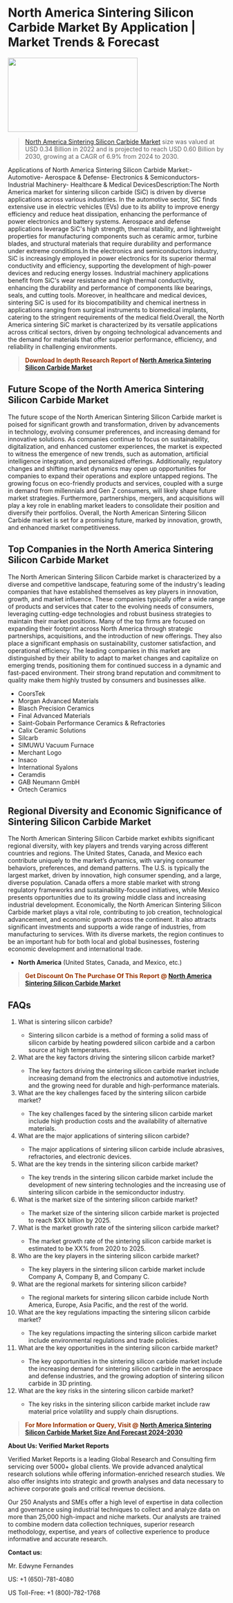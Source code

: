 <p><h1>North America Sintering Silicon Carbide Market By Application | Market Trends & Forecast</h1><p><img class="aligncenter size-medium wp-image-105565" src="https://ffe5etoiles.com/wp-content/uploads/2025/01/MST7-300x171.png" alt="" width="300" height="171" /></p><blockquote><p><a href="https://www.verifiedmarketreports.com/download-sample/?rid=296934&utm_source=Github-NA&utm_medium=365" target="_blank">North America Sintering Silicon Carbide Market</a> size was valued at USD 0.34 Billion in 2022 and is projected to reach USD 0.60 Billion by 2030, growing at a CAGR of 6.9% from 2024 to 2030.</p></blockquote>Applications of North America Sintering Silicon Carbide Market:- Automotive- Aerospace & Defense- Electronics & Semiconductors- Industrial Machinery- Healthcare & Medical DevicesDescription:The North America market for sintering silicon carbide (SiC) is driven by diverse applications across various industries. In the automotive sector, SiC finds extensive use in electric vehicles (EVs) due to its ability to improve energy efficiency and reduce heat dissipation, enhancing the performance of power electronics and battery systems. Aerospace and defense applications leverage SiC's high strength, thermal stability, and lightweight properties for manufacturing components such as ceramic armor, turbine blades, and structural materials that require durability and performance under extreme conditions.In the electronics and semiconductors industry, SiC is increasingly employed in power electronics for its superior thermal conductivity and efficiency, supporting the development of high-power devices and reducing energy losses. Industrial machinery applications benefit from SiC's wear resistance and high thermal conductivity, enhancing the durability and performance of components like bearings, seals, and cutting tools. Moreover, in healthcare and medical devices, sintering SiC is used for its biocompatibility and chemical inertness in applications ranging from surgical instruments to biomedical implants, catering to the stringent requirements of the medical field.Overall, the North America sintering SiC market is characterized by its versatile applications across critical sectors, driven by ongoing technological advancements and the demand for materials that offer superior performance, efficiency, and reliability in challenging environments.</p><blockquote><p><span style="color: #993300;"><strong>Download In depth Research Report of <a href="https://www.verifiedmarketreports.com/download-sample/?rid=296934&utm_source=Github-NA&utm_medium=365">North America Sintering Silicon Carbide Market</a></strong></span></p></blockquote><h2>Future Scope of the North America Sintering Silicon Carbide Market</h2><p>The future scope of the North American Sintering Silicon Carbide market is poised for significant growth and transformation, driven by advancements in technology, evolving consumer preferences, and increasing demand for innovative solutions. As companies continue to focus on sustainability, digitalization, and enhanced customer experiences, the market is expected to witness the emergence of new trends, such as automation, artificial intelligence integration, and personalized offerings. Additionally, regulatory changes and shifting market dynamics may open up opportunities for companies to expand their operations and explore untapped regions. The growing focus on eco-friendly products and services, coupled with a surge in demand from millennials and Gen Z consumers, will likely shape future market strategies. Furthermore, partnerships, mergers, and acquisitions will play a key role in enabling market leaders to consolidate their position and diversify their portfolios. Overall, the North American Sintering Silicon Carbide market is set for a promising future, marked by innovation, growth, and enhanced market competitiveness.</p><h2>Top Companies in the North America Sintering Silicon Carbide Market</h2><p>The North American Sintering Silicon Carbide market is characterized by a diverse and competitive landscape, featuring some of the industry's leading companies that have established themselves as key players in innovation, growth, and market influence. These companies typically offer a wide range of products and services that cater to the evolving needs of consumers, leveraging cutting-edge technologies and robust business strategies to maintain their market positions. Many of the top firms are focused on expanding their footprint across North America through strategic partnerships, acquisitions, and the introduction of new offerings. They also place a significant emphasis on sustainability, customer satisfaction, and operational efficiency. The leading companies in this market are distinguished by their ability to adapt to market changes and capitalize on emerging trends, positioning them for continued success in a dynamic and fast-paced environment. Their strong brand reputation and commitment to quality make them highly trusted by consumers and businesses alike.</p><p><ul><li>CoorsTek </li><li> Morgan Advanced Materials </li><li> Blasch Precision Ceramics </li><li> Final Advanced Materials </li><li> Saint-Gobain Performance Ceramics & Refractories </li><li> Calix Ceramic Solutions </li><li> Silcarb </li><li> SIMUWU Vacuum Furnace </li><li> Merchant Logo </li><li> Insaco </li><li> International Syalons </li><li> Ceramdis </li><li> GAB Neumann GmbH </li><li> Ortech Ceramics</li></ul></p><h2>Regional Diversity and Economic Significance of Sintering Silicon Carbide Market</h2><p>The North American Sintering Silicon Carbide market exhibits significant regional diversity, with key players and trends varying across different countries and regions. The United States, Canada, and Mexico each contribute uniquely to the market’s dynamics, with varying consumer behaviors, preferences, and demand patterns. The U.S. is typically the largest market, driven by innovation, high consumer spending, and a large, diverse population. Canada offers a more stable market with strong regulatory frameworks and sustainability-focused initiatives, while Mexico presents opportunities due to its growing middle class and increasing industrial development. Economically, the North American Sintering Silicon Carbide market plays a vital role, contributing to job creation, technological advancement, and economic growth across the continent. It also attracts significant investments and supports a wide range of industries, from manufacturing to services. With its diverse markets, the region continues to be an important hub for both local and global businesses, fostering economic development and international trade.</p><ul> <li><strong>North America</strong> (United States, Canada, and Mexico, etc.)</li></ul><blockquote><p><span style="color: #993300;"><strong>Get Discount On The Purchase Of This Report @ <a href="https://www.verifiedmarketreports.com/ask-for-discount/?rid=296934&utm_source=Github-NA&utm_medium=365">North America Sintering Silicon Carbide Market</a></strong></span></p></blockquote><h2>FAQs</h2><p><ol> <li> What is sintering silicon carbide?</div><div> </li> <ul> <li> Sintering silicon carbide is a method of forming a solid mass of silicon carbide by heating powdered silicon carbide and a carbon source at high temperatures. </li> </ul> <li> What are the key factors driving the sintering silicon carbide market?</div><div> </li> <ul> <li> The key factors driving the sintering silicon carbide market include increasing demand from the electronics and automotive industries, and the growing need for durable and high-performance materials. </li> </ul> <li> What are the key challenges faced by the sintering silicon carbide market?</div><div> </li> <ul> <li> The key challenges faced by the sintering silicon carbide market include high production costs and the availability of alternative materials. </li> </ul> <li> What are the major applications of sintering silicon carbide?</div><div> </li> <ul> <li> The major applications of sintering silicon carbide include abrasives, refractories, and electronic devices. </li> </ul> <li> What are the key trends in the sintering silicon carbide market?</div><div> </li> <ul> <li> The key trends in the sintering silicon carbide market include the development of new sintering technologies and the increasing use of sintering silicon carbide in the semiconductor industry. </li> </ul> <li> What is the market size of the sintering silicon carbide market?</div><div> </li> <ul> <li> The market size of the sintering silicon carbide market is projected to reach $XX billion by 2025. </li> </ul> <li> What is the market growth rate of the sintering silicon carbide market?</div><div> </li> <ul> <li> The market growth rate of the sintering silicon carbide market is estimated to be XX% from 2020 to 2025. </li> </ul> <li> Who are the key players in the sintering silicon carbide market?</div><div> </li> <ul> <li> The key players in the sintering silicon carbide market include Company A, Company B, and Company C. </li> </ul> <li> What are the regional markets for sintering silicon carbide?</div><div> </li> <ul> <li> The regional markets for sintering silicon carbide include North America, Europe, Asia Pacific, and the rest of the world. </li> </ul> <li> What are the key regulations impacting the sintering silicon carbide market?</div><div> </li> <ul> <li> The key regulations impacting the sintering silicon carbide market include environmental regulations and trade policies. </li> </ul> <li> What are the key opportunities in the sintering silicon carbide market?</div><div> </li> <ul> <li> The key opportunities in the sintering silicon carbide market include the increasing demand for sintering silicon carbide in the aerospace and defense industries, and the growing adoption of sintering silicon carbide in 3D printing. </li> </ul> <li> What are the key risks in the sintering silicon carbide market?</div><div> </li> <ul> <li> The key risks in the sintering silicon carbide market include raw material price volatility and supply chain disruptions. </li> </ul></ol></p><blockquote><p><span style="color: #993300;"><strong>For More Information or Query, Visit @ <a href="https://www.verifiedmarketreports.com/product/sintering-silicon-carbide-market/">North America Sintering Silicon Carbide Market Size And Forecast 2024-2030</a></strong></span></p></blockquote><p><strong>About Us: Verified Market Reports</strong></p><p>Verified Market Reports is a leading Global Research and Consulting firm servicing over 5000+ global clients. We provide advanced analytical research solutions while offering information-enriched research studies. We also offer insights into strategic and growth analyses and data necessary to achieve corporate goals and critical revenue decisions.</p><p>Our 250 Analysts and SMEs offer a high level of expertise in data collection and governance using industrial techniques to collect and analyze data on more than 25,000 high-impact and niche markets. Our analysts are trained to combine modern data collection techniques, superior research methodology, expertise, and years of collective experience to produce informative and accurate research.</p><p><strong>Contact us:</strong></p><p>Mr. Edwyne Fernandes</p><p>US: +1 (650)-781-4080</p><p>US Toll-Free: +1 (800)-782-1768</p>
